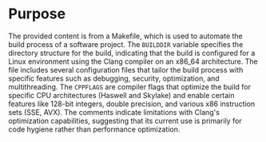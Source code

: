 # Purpose
The provided content is from a Makefile, which is used to automate the build process of a software project. The `BUILDDIR` variable specifies the directory structure for the build, indicating that the build is configured for a Linux environment using the Clang compiler on an x86_64 architecture. The file includes several configuration files that tailor the build process with specific features such as debugging, security, optimization, and multithreading. The `CPPFLAGS` are compiler flags that optimize the build for specific CPU architectures (Haswell and Skylake) and enable certain features like 128-bit integers, double precision, and various x86 instruction sets (SSE, AVX). The comments indicate limitations with Clang's optimization capabilities, suggesting that its current use is primarily for code hygiene rather than performance optimization.
